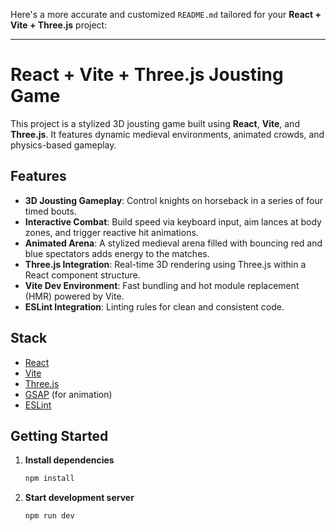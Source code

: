 Here's a more accurate and customized `README.md` tailored for your **React + Vite + Three.js** project:

---

# React + Vite + Three.js Jousting Game

This project is a stylized 3D jousting game built using **React**, **Vite**, and **Three.js**. It features dynamic medieval environments, animated crowds, and physics-based gameplay.

## Features

- **3D Jousting Gameplay**: Control knights on horseback in a series of four timed bouts.
- **Interactive Combat**: Build speed via keyboard input, aim lances at body zones, and trigger reactive hit animations.
- **Animated Arena**: A stylized medieval arena filled with bouncing red and blue spectators adds energy to the matches.
- **Three.js Integration**: Real-time 3D rendering using Three.js within a React component structure.
- **Vite Dev Environment**: Fast bundling and hot module replacement (HMR) powered by Vite.
- **ESLint Integration**: Linting rules for clean and consistent code.

## Stack

- [React](https://reactjs.org/)
- [Vite](https://vitejs.dev/)
- [Three.js](https://threejs.org/)
- [GSAP](https://gsap.com/) (for animation)
- [ESLint](https://eslint.org/)

## Getting Started

1. **Install dependencies**

   ```bash
   npm install
   ```

2. **Start development server**

   ```bash
   npm run dev
   ```
